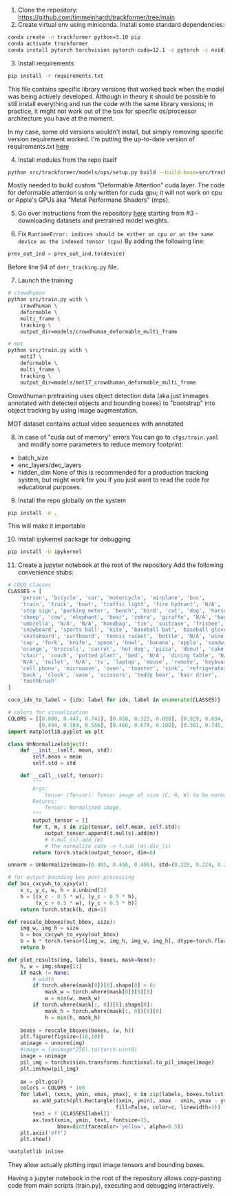 1. Clone the repository: https://github.com/timmeinhardt/trackformer/tree/main
2. Create virtual env using miniconda. Install some standard dependencies:
```bash
conda create -n trackformer python=3.10 pip
conda activate trackformer
conda install pytorch torchvision pytorch-cuda=12.1 -c pytorch -c nvidia
```
3. Install requirements
```bash
pip install -r requirements.txt
```
This file contains specific library versions that worked back when the model was being actively developed. Although in theory it should be possible to still install everything and run the code with the same library versions; in practice, it might not work out of the box for specific os/processor architecture you have at the moment.   

In my case, some old versions wouldn't install, but simply removing specific version requirement worked. I'm putting the up-to-date version of requirements.txt [here](./requirements.txt)    

4. Install modules from the repo itself
```bash
python src/trackformer/models/ops/setup.py build --build-base=src/trackformer/models/ops/ install
```
Mostly needed to build custom "Deformable Attention" cuda layer. The code for deformable attention is only written for cuda gpu; it will not work on cpu or Apple's GPUs aka "Metal Performane Shaders" (mps).   

5. Go over instructions from the repository [here](https://github.com/timmeinhardt/trackformer/blob/main/docs/INSTALL.md) starting from #3 - downloading datasets and pretrained model weights.   

6. Fix `RuntimeError: indices should be either on cpu or on the same device as the indexed tensor (cpu)`
By adding the following line:
```python
prev_out_ind = prev_out_ind.to(device)
```
Before line 94 of `detr_tracking.py` file.   

7. Launch the training 
```bash
# crowdhuman
python src/train.py with \
    crowdhuman \
    deformable \
    multi_frame \
    tracking \
    output_dir=models/crowdhuman_deformable_multi_frame

# mot
python src/train.py with \
    mot17 \
    deformable \
    multi_frame \
    tracking \
    output_dir=models/mot17_crowdhuman_deformable_multi_frame
```

Crowdhuman pretraining uses object detection data (aka just immages annotated with detected objects and bounding boxes) to "bootstrap" into object tracking by using image augmentation.   

MOT dataset contains actual video sequences with annotated 

8. In case of "cuda out of memory" errors
You can go to `cfgs/train.yaml` and modify some parameters to reduce memory footprint:
- batch_size
- enc_layers/dec_layers
- hidden_dim
None of this is recommended for a production tracking system, but might work for you if you just want to read the code for educational purposes.

9. Install the repo globally on the system
```bash
pip install -e .
```
This will make it importable

10. Install ipykernel package for debugging
```bash
pip install -U ipykernel
```

11. Create a jupyter notebook at the root of the repository
Add the following convenience stubs:
```python
# COCO classes
CLASSES = [
    'person', 'bicycle', 'car', 'motorcycle', 'airplane', 'bus',
    'train', 'truck', 'boat', 'traffic light', 'fire hydrant', 'N/A',
    'stop sign', 'parking meter', 'bench', 'bird', 'cat', 'dog', 'horse',
    'sheep', 'cow', 'elephant', 'bear', 'zebra', 'giraffe', 'N/A', 'backpack',
    'umbrella', 'N/A', 'N/A', 'handbag', 'tie', 'suitcase', 'frisbee', 'skis',
    'snowboard', 'sports ball', 'kite', 'baseball bat', 'baseball glove',
    'skateboard', 'surfboard', 'tennis racket', 'bottle', 'N/A', 'wine glass',
    'cup', 'fork', 'knife', 'spoon', 'bowl', 'banana', 'apple', 'sandwich',
    'orange', 'broccoli', 'carrot', 'hot dog', 'pizza', 'donut', 'cake',
    'chair', 'couch', 'potted plant', 'bed', 'N/A', 'dining table', 'N/A',
    'N/A', 'toilet', 'N/A', 'tv', 'laptop', 'mouse', 'remote', 'keyboard',
    'cell phone', 'microwave', 'oven', 'toaster', 'sink', 'refrigerator', 'N/A',
    'book', 'clock', 'vase', 'scissors', 'teddy bear', 'hair drier',
    'toothbrush'
]

coco_idx_to_label = {idx: label for idx, label in enumerate(CLASSES)}

# colors for visualization
COLORS = [[0.000, 0.447, 0.741], [0.850, 0.325, 0.098], [0.929, 0.694, 0.125],
          [0.494, 0.184, 0.556], [0.466, 0.674, 0.188], [0.301, 0.745, 0.933]]
import matplotlib.pyplot as plt

class UnNormalize(object):
    def __init__(self, mean, std):
        self.mean = mean
        self.std = std

    def __call__(self, tensor):
        """
        Args:
            tensor (Tensor): Tensor image of size (C, H, W) to be normalized.
        Returns:
            Tensor: Normalized image.
        """
        output_tensor = []
        for t, m, s in zip(tensor, self.mean, self.std):
            output_tensor.append(t.mul(s).add(m))
            # t.mul_(s).add_(m)
            # The normalize code -> t.sub_(m).div_(s)
        return torch.stack(output_tensor, dim=0)

unnorm = UnNormalize(mean=(0.485, 0.456, 0.406), std=(0.229, 0.224, 0.225))

# for output bounding box post-processing
def box_cxcywh_to_xyxy(x):
    x_c, y_c, w, h = x.unbind(1)
    b = [(x_c - 0.5 * w), (y_c - 0.5 * h),
         (x_c + 0.5 * w), (y_c + 0.5 * h)]
    return torch.stack(b, dim=1)

def rescale_bboxes(out_bbox, size):
    img_w, img_h = size
    b = box_cxcywh_to_xyxy(out_bbox)
    b = b * torch.tensor([img_w, img_h, img_w, img_h], dtype=torch.float32)
    return b

def plot_results(img, labels, boxes, mask=None):
    h, w = img.shape[1:]
    if mask != None:
        # width
        if torch.where(mask[0])[0].shape[0] > 0:
            mask_w = torch.where(mask[0])[0][0]
            w = min(w, mask_w)
        if torch.where(mask[:, 0])[0].shape[0]:
            mask_h = torch.where(mask[:, 0])[0][0]
            h = min(h, mask_h)
            
    boxes = rescale_bboxes(boxes, (w, h))
    plt.figure(figsize=(16,10))
    unimage = unnorm(img)
    #image = (unimage*256).to(torch.uint8)
    image = unimage
    pil_img = torchvision.transforms.functional.to_pil_image(image)
    plt.imshow(pil_img)
    
    ax = plt.gca()
    colors = COLORS * 100
    for label, (xmin, ymin, xmax, ymax), c in zip(labels, boxes.tolist(), colors):
        ax.add_patch(plt.Rectangle((xmin, ymin), xmax - xmin, ymax - ymin,
                                   fill=False, color=c, linewidth=3))
        text = f'{CLASSES[label]}'
        ax.text(xmin, ymin, text, fontsize=15,
                bbox=dict(facecolor='yellow', alpha=0.5))
    plt.axis('off')
    plt.show()

%matplotlib inline
```
They allow actually plotting input image tensors and bounding boxes.   

Having a jupyter notebook in the root of the repository allows copy-pasting code from main scripts (train.py), executing and debugging interactively.